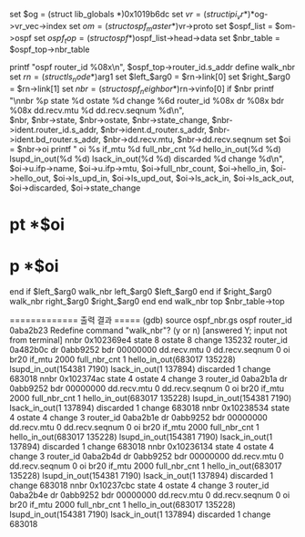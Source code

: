 set $og = (struct lib_globals *)0x1019b6dc
set $vr = (struct ipi_vr *)*$og->vr_vec->index
set $om = (struct ospf_master *)$vr->proto
set $ospf_list = $om->ospf
set $ospf_top = (struct ospf *)$ospf_list->head->data
set $nbr_table = $ospf_top->nbr_table
 
printf "ospf router_id %08x\n", $ospf_top->router_id.s_addr
define walk_nbr
  set $rn = (struct ls_node *)$arg1
  set $left_$arg0 = $rn->link[0]
  set $right_$arg0 = $rn->link[1]
  set $nbr = (struct ospf_neighbor *)$rn->vinfo[0]
  if $nbr
        printf "\nnbr %p state %d ostate %d change %6d router_id %08x dr %08x bdr %08x dd.recv.mtu %d dd.recv.seqnum %d\n", \
        $nbr, $nbr->state, $nbr->ostate, $nbr->state_change, $nbr->ident.router_id.s_addr, $nbr->ident.d_router.s_addr, $nbr->ident.bd_router.s_addr, $nbr->dd.recv.mtu, $nbr->dd.recv.seqnum
        set $oi = $nbr->oi
        printf "  oi %s if_mtu %d full_nbr_cnt %d hello_in_out(%d %d) lsupd_in_out(%d %d) lsack_in_out(%d %d) discarded %d change %d\n", \
        $oi->u.ifp->name, $oi->u.ifp->mtu, $oi->full_nbr_count, $oi->hello_in, $oi->hello_out, $oi->ls_upd_in, $oi->ls_upd_out, $oi->ls_ack_in, $oi->ls_ack_out, $oi->discarded, $oi->state_change
#    pt *$oi
#    p *$oi
  end
  if $left_$arg0
        walk_nbr left_$arg0 $left_$arg0
  end
  if $right_$arg0
        walk_nbr right_$arg0 $right_$arg0
  end
end
walk_nbr top $nbr_table->top
  
============= 출력 결과 =====
(gdb)  source ospf_nbr.gs
ospf router_id 0aba2b23
Redefine command "walk_nbr"? (y or n) [answered Y; input not from terminal]
nnbr 0x102369e4 state 8 ostate 8 change 135232 router_id 0a482b0c dr 0abb9252 bdr 00000000 dd.recv.mtu 0 dd.recv.seqnum 0
  oi br20 if_mtu 2000 full_nbr_cnt 1 hello_in_out(683017 135228) lsupd_in_out(154381 7190) lsack_in_out(1 137894) discarded 1 change 683018
nnbr 0x102374ac state 4 ostate 4 change      3 router_id 0aba2b1a dr 0abb9252 bdr 00000000 dd.recv.mtu 0 dd.recv.seqnum 0
  oi br20 if_mtu 2000 full_nbr_cnt 1 hello_in_out(683017 135228) lsupd_in_out(154381 7190) lsack_in_out(1 137894) discarded 1 change 683018
nnbr 0x10238534 state 4 ostate 4 change      3 router_id 0aba2b1e dr 0abb9252 bdr 00000000 dd.recv.mtu 0 dd.recv.seqnum 0
  oi br20 if_mtu 2000 full_nbr_cnt 1 hello_in_out(683017 135228) lsupd_in_out(154381 7190) lsack_in_out(1 137894) discarded 1 change 683018
nnbr 0x10236134 state 4 ostate 4 change      3 router_id 0aba2b4d dr 0abb9252 bdr 00000000 dd.recv.mtu 0 dd.recv.seqnum 0
  oi br20 if_mtu 2000 full_nbr_cnt 1 hello_in_out(683017 135228) lsupd_in_out(154381 7190) lsack_in_out(1 137894) discarded 1 change 683018
nnbr 0x10237cbc state 4 ostate 4 change      3 router_id 0aba2b4e dr 0abb9252 bdr 00000000 dd.recv.mtu 0 dd.recv.seqnum 0
  oi br20 if_mtu 2000 full_nbr_cnt 1 hello_in_out(683017 135228) lsupd_in_out(154381 7190) lsack_in_out(1 137894) discarded 1 change 683018

